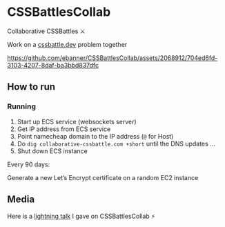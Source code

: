# CSSBattlesCollab

Collaborative CSSBattles ⚔️

Work on a [cssbattle.dev](https://cssbattle.dev) problem together

https://github.com/ebanner/CSSBattlesCollab/assets/2068912/704ed6fd-3103-4207-8daf-ba3bbd837dfc

## How to run

### Running

1. Start up ECS service (websockets server)
2. Get IP address from ECS service
3. Point namecheap domain to the IP address (`@` for Host)
4. Do `dig collaborative-cssbattle.com +short` until the DNS updates
...
5. Shut down ECS instance

Every 90 days:

Generate a new Let’s Encrypt certificate on a random EC2 instance
   
## Media

Here is a [lightning talk](https://www.youtube.com/watch?v=pzLXQYZpOPU&t=2948s) I gave on CSSBattlesCollab ⚡️
